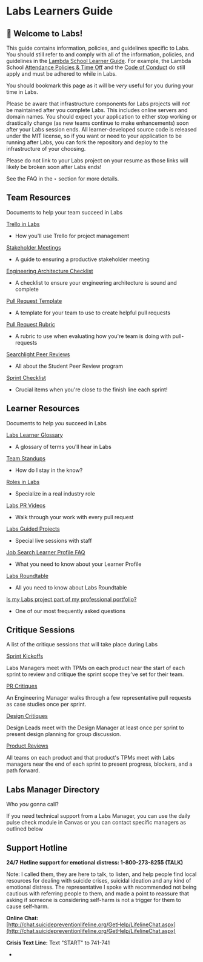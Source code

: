 # Labs Learners Guide

## 👋 Welcome to Labs!

This guide contains information, policies, and guidelines specific to Labs. You should still refer to and comply with all of the information, policies, and guidelines in the [Lambda School Learner Guide](https://www.notion.so/Lambda-School-Learner-Guide-74b6ce15355f41b488f6643c31636480). For example, the Lambda School [Attendance Policies & Time Off](https://www.notion.so/Attendance-Policies-Time-Off-cadd6a309f9843478f9d757a47a44fbb) and the [Code of Conduct](https://www.notion.so/Code-of-Conduct-baf8ce2f860f493ea70787f622c148ad) do still apply and must be adhered to while in Labs.

You should bookmark this page as it will be _very_ useful for you during your time in Labs.

Please be aware that infrastructure components for Labs projects will _not_ be maintained after you complete Labs. This includes online servers and domain names. You should expect your application to either stop working or drastically change \(as new teams continue to make enhancements\) soon after your Labs session ends. All learner-developed source code is released under the MIT license, so if you want or need to your application to be running after Labs, you can fork the repository and deploy to the infrastructure of your choosing.

Please do not link to your Labs project on your resume as those links will likely be broken soon after Labs ends!

See the FAQ in the ‣ section for more details.

## Team Resources

Documents to help your team succeed in Labs

[Trello in Labs](https://www.notion.so/Trello-in-Labs-9ab72395ce7f46d38a65841e617271fd)

- How you'll use Trello for project management

[Stakeholder Meetings](https://www.notion.so/Stakeholder-Meetings-a20b61cd482746faaae79a0daf4f1e7d)

- A guide to ensuring a productive stakeholder meeting

[Engineering Architecture Checklist](https://www.notion.so/Engineering-Architecture-Checklist-e07ccfcf78da426493e39882cfd186d5)

- A checklist to ensure your engineering architecture is sound and complete

[Pull Request Template](https://www.notion.so/Pull-Request-Template-f9264f79e1b649b9845961b5aba3eaff)

- A template for your team to use to create helpful pull requests

[Pull Request Rubric](https://www.notion.so/Pull-Request-Rubric-55e00099bb2648cdac181cbc2ca03471)

- A rubric to use when evaluating how you're team is doing with pull-requests

[Searchlight Peer Reviews](https://www.notion.so/Searchlight-Peer-Reviews-7e9eb8be8fcd4149bd557c55f3226533)

- All about the Student Peer Review program

[Sprint Checklist](https://www.notion.so/Sprint-Checklist-2d0cc596109d42f8a39c37969d754e3d)

- Crucial items when you're close to the finish line each sprint!

## Learner Resources

Documents to help _you_ succeed in Labs

[Labs Learner Glossary](https://www.notion.so/Labs-Learner-Glossary-2998a19f8f47414cabe414c0464d9072)

- A glossary of terms you'll hear in Labs

[Team Standups](https://www.notion.so/Team-Standups-da6ed10cf84b4857afd6fcfaa65ffd05)

- How do I stay in the know?

[Roles in Labs](https://www.notion.so/Roles-in-Labs-c452ad3c3acb4d5aaa8baae66f2db246)

- Specialize in a real industry role

[Labs PR Videos](https://www.notion.so/Labs-PR-Videos-80e6166d5fb042f18410ecf152b050c6)

- Walk through your work with every pull request

[Labs Guided Projects](https://www.notion.so/Labs-Guided-Projects-f2a8c6ae4d984681ab26e020da8f51b0)

- Special live sessions with staff

[Job Search Learner Profile FAQ](https://www.notion.so/Job-Search-Learner-Profile-FAQ-b43022cc9bee48a89e5fc43b938238f0)

- What you need to know about your Learner Profile

[Labs Roundtable](https://www.notion.so/Labs-Roundtable-cba71f4d7a154444ab48147ada55f9a7)

- All you need to know about Labs Roundtable

[Is my Labs project part of my professional portfolio?](https://www.notion.so/Is-my-Labs-project-part-of-my-professional-portfolio-0f5d28c2f1ed40e992ff86680ec56317)

- One of our most frequently asked questions

## Critique Sessions

A list of the critique sessions that will take place during Labs

[Sprint Kickoffs](https://www.notion.so/Sprint-Kickoffs-a0081b1496064f36ab04aec9af624173)

Labs Managers meet with TPMs on each product near the start of each sprint to review and critique the sprint scope they've set for their team.

[PR Critiques](https://www.notion.so/PR-Critiques-8518d5b1f39e45309a060350af1aa0ab)

An Engineering Manager walks through a few representative pull requests as case studies once per sprint.

[Design Critiques](https://www.notion.so/Design-Critiques-b472f5cb8c5445e2adf558b888a85906)

Design Leads meet with the Design Manager at least once per sprint to present design planning for group discussion.

[Product Reviews](https://www.notion.so/Product-Reviews-71d2ef57cf324cf886ad28d6503d49dc)

All teams on each product and that product's TPMs meet with Labs managers near the end of each sprint to present progress, blockers, and a path forward.

## Labs Manager Directory

Who _you_ gonna call?

If you need technical support from a Labs Manager, you can use the daily pulse check module in Canvas or you can contact specific managers as outlined below

## Support Hotline

**24/7 Hotline support for emotional distress: 1-800-273-8255 \(TALK\)**

Note: I called them, they are here to talk, to listen, and help people find local resources for dealing with suicide crises, suicidal ideation and any kind of emotional distress. The representative I spoke with recommended not being cautious with referring people to them, and made a point to reassure that asking if someone is considering self-harm is not a trigger for them to cause self-harm.

**Online Chat:** [http://chat.suicidepreventionlifeline.org/GetHelp/LifelineChat.aspx](http://chat.suicidepreventionlifeline.org/GetHelp/LifelineChat.aspx)

**Crisis Text Line:** Text "START" to 741-741

-

